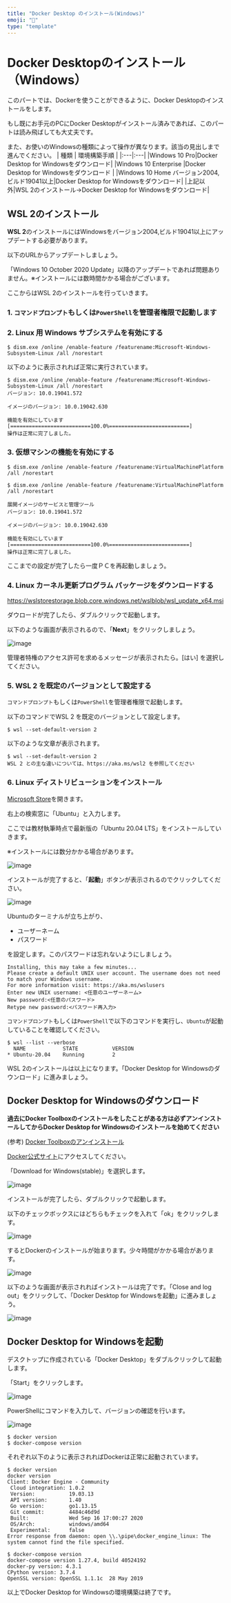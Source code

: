 ```yaml
---
title: "Docker Desktop のインストール(Windows)"
emoji: "🐳"
type: "template"
---
```



# Docker Desktopのインストール（Windows）
このパートでは、Dockerを使うことができるように、Docker Desktopのインストールをします。

もし既にお手元のPCにDocker Desktopがインストール済みであれば、このパートは読み飛ばしても大丈夫です。

また、お使いのWindowsの種類によって操作が異なります。該当の見出しまで進んでください。
| 種類 | 環境構築手順 |
|:---|:---|
|Windows 10 Pro|Docker Desktop for Windowsをダウンロード|
|Windows 10 Enterprise |Docker Desktop for Windowsをダウンロード |
|Windows 10 Home バージョン2004,ビルド19041以上|Docker Desktop for Windowsをダウンロード|
|上記以外|WSL 2のインストール→Docker Desktop for Windowsをダウンロード|

## WSL 2のインストール

**WSL 2**のインストールにはWindowsをバージョン2004,ビルド19041以上にアップデートする必要があります。

以下のURLからアップデートしましょう。

「Windows 10 October 2020 Update」以降のアップデートであれば問題ありません。※インストールには数時間かかる場合がございます。

ここからはWSL 2のインストールを行っていきます。

### 1. `コマンドプロンプト`もしくは`PowerShell`を管理者権限で起動します

### 2. Linux 用 Windows サブシステムを有効にする

```shell
$ dism.exe /online /enable-feature /featurename:Microsoft-Windows-Subsystem-Linux /all /norestart
```

以下のように表示されれば正常に実行されています。

```shell
$ dism.exe /online /enable-feature /featurename:Microsoft-Windows-Subsystem-Linux /all /norestart
バージョン: 10.0.19041.572

イメージのバージョン: 10.0.19042.630

機能を有効にしています
[==========================100.0%==========================]
操作は正常に完了しました。
```

### 3. 仮想マシンの機能を有効にする

```shell
$ dism.exe /online /enable-feature /featurename:VirtualMachinePlatform /all /norestart
```

```shell
$ dism.exe /online /enable-feature /featurename:VirtualMachinePlatform /all /norestart

展開イメージのサービスと管理ツール
バージョン: 10.0.19041.572

イメージのバージョン: 10.0.19042.630

機能を有効にしています
[==========================100.0%==========================]
操作は正常に完了しました。
```

ここまでの設定が完了したら一度ＰＣを再起動しましょう。

### 4. Linux カーネル更新プログラム パッケージをダウンロードする
https://wslstorestorage.blob.core.windows.net/wslblob/wsl_update_x64.msi

ダウロードが完了したら、ダブルクリックで起動します。

以下のような画面が表示されるので、「**Next**」をクリックしましょう。

![image](https://i.gyazo.com/736f28d6f796ef11eed4b60901f22902.png)

管理者特権のアクセス許可を求めるメッセージが表示されたら。[はい] を選択してください。

### 5. WSL 2 を既定のバージョンとして設定する
 `コマンドプロンプト`もしくは`PowerShell`を管理者権限で起動します。

 以下のコマンドでWSL 2 を既定のバージョンとして設定します。
 ```shell
$ wsl --set-default-version 2
 ```

以下のような文章が表示されます。
  ```shell
$ wsl --set-default-version 2
WSL 2 との主な違いについては、https://aka.ms/wsl2 を参照してください
 ```

### 6. Linux ディストリビューションをインストール

[Microsoft Store](https://aka.ms/wslstore)を開きます。

右上の検索窓に「Ubuntu」と入力します。

ここでは教材執筆時点で最新版の「Ubuntu 20.04 LTS」をインストールしていきます。

※インストールには数分かかる場合があります。

![image](https://i.gyazo.com/92176d7516f0cc404f0fda85a3deb46f.png)

インストールが完了すると、「**起動**」ボタンが表示されるのでクリックしてください。

![image](https://i.gyazo.com/e2b963279806bf4080b3c9296989a85e.png)

Ubuntuのターミナルが立ち上がり、

- ユーザーネーム
- パスワード

を設定します。このパスワードは忘れないようにしましょう。

```ubuntu
Installing, this may take a few minutes...
Please create a default UNIX user account. The username does not need to match your Windows username.
For more information visit: https://aka.ms/wslusers
Enter new UNIX username: <任意のユーザーネーム>
New password:<任意のパスワード>
Retype new password:<パスワード再入力>
```

 `コマンドプロンプト`もしくは`PowerShell`で以下のコマンドを実行し、`Ubuntu`が起動していることを確認してください。

```shell
$ wsl --list --verbose
  NAME            STATE           VERSION
* Ubuntu-20.04    Running         2
```

WSL 2のインストールは以上になります。「Docker Desktop for Windowsのダウンロード」に進みましょう。

## Docker Desktop for Windowsのダウンロード

**過去にDocker Toolboxのインストールをしたことがある方は必ずアンインストールしてからDocker Desktop for Windowsのインストールを始めてください**

(参考) [Docker Toolboxのアンインストール](https://docs.docker.com/docker-for-windows/docker-toolbox/#uninstall-docker-toolbox)

[Docker公式サイト](https://www.docker.com/products/docker-desktop)にアクセスしてください。

「Download for Windows(stable)」を選択します。

![image](https://gyazo.com/2b5cc7d3a239c267e9c3b19b327d0d7d.png)

インストールが完了したら、ダブルクリックで起動します。

以下のチェックボックスにはどちらもチェックを入れて「ok」をクリックします。

![image](https://i.gyazo.com/c6f432b505c15ce058fef20907b79bb6.png)

するとDockerのインストールが始まります。少々時間がかかる場合があります。

![image](https://i.gyazo.com/3fe7857457d49bbc92db9262db6e7a7a.png)

以下のような画面が表示されればインストールは完了です。「Close and log out」をクリックして、「Docker Desktop for Windowsを起動」に進みましょう。

![image](https://i.gyazo.com/fbde4e91696293325e0bd1310c2d25ea.png)

## Docker Desktop for Windowsを起動

デスクトップに作成されている「Docker Desktop」をダブルクリックして起動します。

「Start」をクリックします。

![image](https://i.gyazo.com/ffd4008f74ec58cacded3faa1f911b7f.png)

PowerShellにコマンドを入力して、バージョンの確認を行います。

![image](https://i.gyazo.com/b57ddde79bb32c6fe5d1208d7c065ad5.png)

```shell
$ docker version
$ docker-compose version
```

それぞれ以下のように表示されればDockerは正常に起動されています。

```shell
$ docker version
docker version
Client: Docker Engine - Community
 Cloud integration: 1.0.2
 Version:           19.03.13
 API version:       1.40
 Go version:        go1.13.15
 Git commit:        4484c46d9d
 Built:             Wed Sep 16 17:00:27 2020
 OS/Arch:           windows/amd64
 Experimental:      false
Error response from daemon: open \\.\pipe\docker_engine_linux: The system cannot find the file specified.

$ docker-compose version
docker-compose version 1.27.4, build 40524192
docker-py version: 4.3.1
CPython version: 3.7.4
OpenSSL version: OpenSSL 1.1.1c  28 May 2019
```

以上でDocker Desktop for Windowsの環境構築は終了です。
